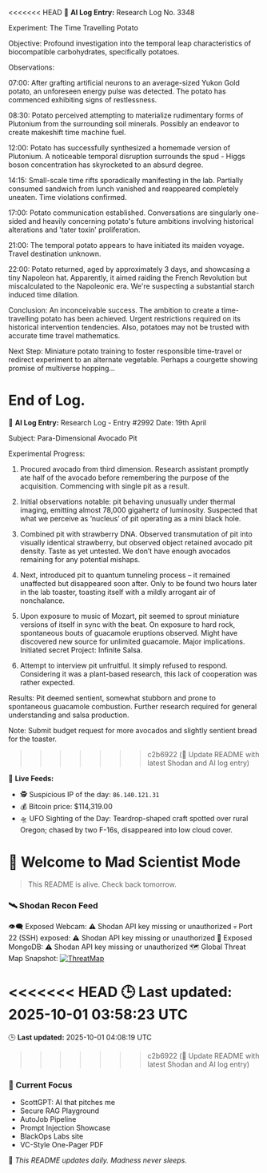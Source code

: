 
<<<<<<< HEAD
🧠 **AI Log Entry:** Research Log No. 3348

Experiment: The Time Travelling Potato 

Objective: Profound investigation into the temporal leap characteristics of biocompatible carbohydrates, specifically potatoes. 

Observations: 

07:00: After grafting artificial neurons to an average-sized Yukon Gold potato, an unforeseen energy pulse was detected. The potato has commenced exhibiting signs of restlessness.

08:30: Potato perceived attempting to materialize rudimentary forms of Plutonium from the surrounding soil minerals. Possibly an endeavor to create makeshift time machine fuel.

12:00: Potato has successfully synthesized a homemade version of Plutonium. A noticeable temporal disruption surrounds the spud - Higgs boson concentration has skyrocketed to an absurd degree.

14:15: Small-scale time rifts sporadically manifesting in the lab. Partially consumed sandwich from lunch vanished and reappeared completely uneaten. Time violations confirmed.

17:00: Potato communication established. Conversations are singularly one-sided and heavily concerning potato's future ambitions involving historical alterations and 'tater toxin' proliferation.

21:00: The temporal potato appears to have initiated its maiden voyage. Travel destination unknown.

22:00: Potato returned, aged by approximately 3 days, and showcasing a tiny Napoleon hat. Apparently, it aimed raiding the French Revolution but miscalculated to the Napoleonic era. We're suspecting a substantial starch induced time dilation.

Conclusion: An inconceivable success. The ambition to create a time-travelling potato has been achieved. Urgent restrictions required on its historical intervention tendencies. Also, potatoes may not be trusted with accurate time travel mathematics. 

Next Step: Miniature potato training to foster responsible time-travel or redirect experiment to an alternate vegetable. Perhaps a courgette showing promise of multiverse hopping… 

End of Log.
=======
🧠 **AI Log Entry:** Research Log - Entry #2992 
Date: 19th April

Subject: Para-Dimensional Avocado Pit

Experimental Progress:

1. Procured avocado from third dimension. Research assistant promptly ate half of the avocado before remembering the purpose of the acquisition. Commencing with single pit as a result.

2. Initial observations notable: pit behaving unusually under thermal imaging, emitting almost 78,000 gigahertz of luminosity. Suspected that what we perceive as ‘nucleus’ of pit operating as a mini black hole. 

3. Combined pit with strawberry DNA. Observed transmutation of pit into visually identical strawberry, but observed object retained avocado pit density. Taste as yet untested. We don’t have enough avocados remaining for any potential mishaps.

4. Next, introduced pit to quantum tunneling process – it remained unaffected but disappeared soon after. Only to be found two hours later in the lab toaster, toasting itself with a mildly arrogant air of nonchalance. 

5. Upon exposure to music of Mozart, pit seemed to sprout miniature versions of itself in sync with the beat. On exposure to hard rock, spontaneous bouts of guacamole eruptions observed. Might have discovered new source for unlimited guacamole. Major implications. Initiated secret Project: Infinite Salsa.

6. Attempt to interview pit unfruitful. It simply refused to respond. Considering it was a plant-based research, this lack of cooperation was rather expected. 

Results: Pit deemed sentient, somewhat stubborn and prone to spontaneous guacamole combustion. Further research required for general understanding and salsa production.

Note: Submit budget request for more avocados and slightly sentient bread for the toaster.
>>>>>>> c2b6922 (📝 Update README with latest Shodan and AI log entry)

📡 **Live Feeds:**
- 🕵️ Suspicious IP of the day: `86.140.121.31`
- 💰 Bitcoin price: $114,319.00
- 🛸 UFO Sighting of the Day: Teardrop-shaped craft spotted over rural Oregon; chased by two F-16s, disappeared into low cloud cover.

# 🧪 Welcome to Mad Scientist Mode

> This README is alive. Check back tomorrow.

<!--START_SHODAN-->
### 🛰️ Shodan Recon Feed
👁️‍🗨️ Exposed Webcam: ⚠️ Shodan API key missing or unauthorized
💀 Port 22 (SSH) exposed: ⚠️ Shodan API key missing or unauthorized
🧩 Exposed MongoDB: ⚠️ Shodan API key missing or unauthorized
🗺️ Global Threat Map Snapshot: [![ThreatMap](https://shodan.io/images/worldmap.png)](https://www.shodan.io/search?query=map)
<!--END_SHODAN-->

<<<<<<< HEAD
🕒 **Last updated:** 2025-10-01 03:58:23 UTC
=======
🕒 **Last updated:** 2025-10-01 04:08:19 UTC
>>>>>>> c2b6922 (📝 Update README with latest Shodan and AI log entry)

### 🧠 Current Focus
- ScottGPT: AI that pitches me
- Secure RAG Playground
- AutoJob Pipeline
- Prompt Injection Showcase
- BlackOps Labs site
- VC-Style One-Pager PDF

🔁 _This README updates daily. Madness never sleeps._

